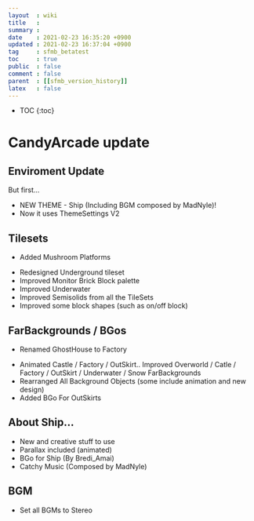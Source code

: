 ```yaml
---
layout  : wiki
title   : 
summary : 
date    : 2021-02-23 16:35:20 +0900
updated : 2021-02-23 16:37:04 +0900
tag     : sfmb_betatest
toc     : true
public  : false
comment : false
parent  : [[sfmb_version_history]]
latex   : false
---
```

* TOC
{:toc}

# CandyArcade update

## Enviroment Update
But first...
+ NEW THEME - Ship (Including BGM composed by MadNyle)!
+ Now it uses ThemeSettings V2

## Tilesets
+ Added Mushroom Platforms 
* Redesigned Underground tileset
* Improved Monitor Brick Block palette
* Improved Underwater
* Improved Semisolids from all the TileSets
* Improved some block shapes (such as on/off block)

## FarBackgrounds / BGos
* Renamed GhostHouse to Factory
+ Animated Castle / Factory / OutSkirt..
Improved Overworld / Catle / Factory / OutSkirt / Underwater / Snow FarBackgrounds
+ Rearranged All Background Objects (some include animation and new design)
+ Added BGo For OutSkirts

## About Ship...
+ New and creative stuff to use
+ Parallax included (animated)
+ BGo for Ship (By Bredi_Amai)
+ Catchy Music (Composed by MadNyle)

## BGM
* Set all BGMs to Stereo 
